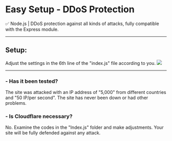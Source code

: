 # Easy Setup - DDoS Protection
✅ Node.js | DDoS protection against all kinds of attacks, fully compatible with the Express module.

-----------------
## Setup:

Adjust the settings in the 6th line of the "index.js" file according to you.
<img src="https://media.discordapp.net/attachments/981472189708632134/1013052044514426960/unknown.png" draggable="false"><br>

-----------------
### - Has it been tested?
The site was attacked with an IP address of "5,000" from different countries and "50 IP/per second". The site has never been down or had other problems.

### - Is Cloudflare necessary?
No. Examine the codes in the "Index.js" folder and make adjustments. Your site will be fully defended against any attack.

